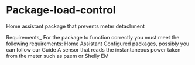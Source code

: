 # Package-load-control
Home assistant package that prevents meter detachment

Requirements_
For the package to function correctly you must meet the following requirements:
Home Assistant 
Configured packages, possibly you can follow our Guide
A sensor that reads the instantaneous power taken from the meter such as pzem or Shelly EM
